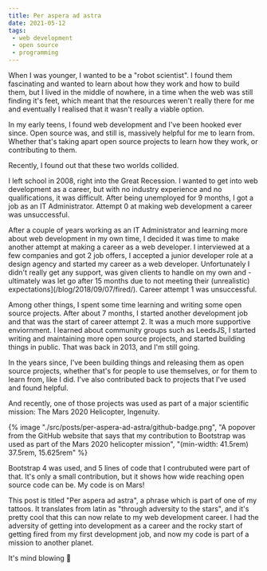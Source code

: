 ```yaml
---
title: Per aspera ad astra
date: 2021-05-12
tags:
 - web development
 - open source
 - programming
---
```

When I was younger, I wanted to be a "robot scientist". I found them fascinating and wanted to learn about how they work and how to build them, but I lived in the middle of nowhere, in a time when the web was still finding it's feet, which meant that the resources weren't really there for me and eventually I realised that it wasn't really a viable option.

In my early teens, I found web development and I've been hooked ever since. Open source was, and still is, massively helpful for me to learn from. Whether that's taking apart open source projects to learn how they work, or contributing to them.

Recently, I found out that these two worlds collided.

<!-- excerpt -->

I left school in 2008, right into the Great Recession. I wanted to get into web development as a career, but with no industry experience and no qualifications, it was difficult. After being unemployed for 9 months, I got a job as an IT Administrator. Attempt 0 at making web development a career was unsuccessful.

After a couple of years working as an IT Administrator and learning more about web development in my own time, I decided it was time to make another attempt at making a career as a web developer. I interviewed at a few companies and got 2 job offers, I accepted a junior developer role at a design agency and started my career as a web developer. Unfortunately I didn't really get any support, was given clients to handle on my own and -ultimately was let go after 15 months due to not meeting their (unrealistic) expectations](/blog/2018/09/07/fired/). Career attempt 1 was unsuccessful.

Among other things, I spent some time learning and writing some open source projects. After about 7 months, I started another development job and that was the start of career attempt 2. It was a much more supportive enviornment. I learned about community groups such as LeedsJS, I started writing and maintaining more open source projects, and started building things in public. That was back in 2013, and I'm still going.

In the years since, I've been building things and releasing them as open source projects, whether that's for people to use themselves, or for them to learn from, like I did. I've also contributed back to projects that I've used and found helpful.

And recently, one of those projects was used as part of a major scientific mission: The Mars 2020 Helicopter, Ingenuity.

{% image "./src/posts/per-aspera-ad-astra/github-badge.png", "A popover from the GitHub website that says that my contribution to Bootstrap was used as part of the Mars 2020 helicopter mission", "(min-width: 41.5rem) 37.5rem, 15.625rem" %}

Bootstrap 4 was used, and 5 lines of code that I contrubuted were part of that. It's only a small contribution, but it shows how wide reaching open source code can be. My code is on Mars!

This post is titled "Per aspera ad astra", a phrase which is part of one of my tattoos. It translates from latin as "through adversity to the stars", and it's pretty cool that this can now relate to my web development career. I had the adversity of getting into development as a career and the rocky start of getting fired from my first development job, and now my code is part of a mission to another planet.

It's mind blowing 🤯
